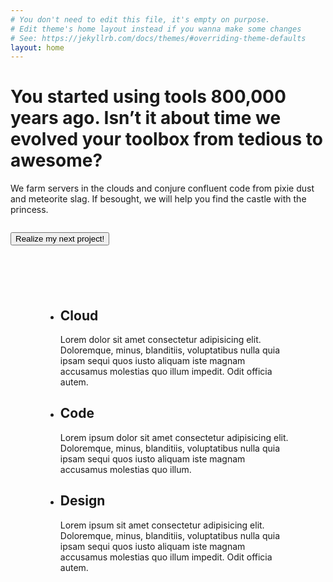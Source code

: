 ```yaml
---
# You don't need to edit this file, it's empty on purpose.
# Edit theme's home layout instead if you wanna make some changes
# See: https://jekyllrb.com/docs/themes/#overriding-theme-defaults
layout: home
---
```

<div class="hero">
  <div class="hero-content">
    <h1>You started using tools 800,000 years ago. Isn’t it about time we evolved your toolbox from tedious to awesome?</h1>
    <p>We farm servers in the clouds and conjure confluent code from pixie dust and meteorite slag. If besought, we will help you find the castle with the princess.</p>
    <p style="margin-top:2em;">
      <button>Realize my next project!</button>
    </p>
  </div>
</div>

<div class="bg-dark-sand" style="padding: 4em">
  <section class="row">
    <ul class="bullets">
      <li class="bullet">
        <span class="fa-stack fa-lg">
          <i class="fa fa-circle fa-stack-2x"></i>
          <i class="fa fa-cloud fa-stack-1x fa-inverse"></i>
        </span>
        <div class="bullet-content">
          <h2>Cloud</h2>
          <p>Lorem dolor sit amet consectetur adipisicing elit. Doloremque, minus, blanditiis, voluptatibus nulla quia ipsam sequi quos iusto aliquam iste magnam accusamus molestias quo illum impedit. Odit officia autem.</p>
          </div>
      </li>
      <li class="bullet">
        <span class="fa-stack fa-lg">
          <i class="fa fa-circle fa-stack-2x"></i>
          <i class="fa fa-code fa-stack-1x fa-inverse"></i>
        </span>
        <div class="bullet-content">
          <h2>Code</h2>
          <p>Lorem ipsum dolor sit amet consectetur adipisicing elit. Doloremque, minus, blanditiis, voluptatibus nulla quia ipsam sequi quos iusto aliquam iste magnam accusamus molestias quo illum.</p>
        </div>
      </li>
      <li class="bullet">
        <span class="fa-stack fa-lg">
          <i class="fa fa-circle fa-stack-2x"></i>
          <i class="fa fa-paint-brush fa-stack-1x fa-inverse"></i>
        </span>
        <div class="bullet-content">
          <h2>Design</h2>
          <p>Lorem ipsum sit amet consectetur adipisicing elit. Doloremque, minus, blanditiis, voluptatibus nulla quia ipsam sequi quos iusto aliquam iste magnam accusamus molestias quo illum impedit. Odit officia autem.</p>
        </div>
      </li>
    </ul>
  </section>
</div>
